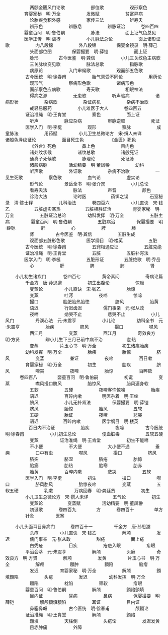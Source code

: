 <!-- { "loadSidebar": true } -->
　　 　　　 两颐金匮风门论歌
　　 　　　 部位歌
　　 　　　 观形察色
　　　　  育婴家秘　明·万全
　　 　　　 发微赋
　　 　　　 贫富异病
　　 　　　 论胎疾食积外感
　　 　　　 家传三法
　　 　　　 辨寿夭
　　 　　　 辨形色
　　 　　　 辨脉息
　　 　　　 辨脉证治
　　　  卷四百四
　　　　  婴童百问　明·鲁伯嗣
　　 　　　 脉法
　　 　　　 面上证气色总见
　　　　  医学正传　明·虞抟
　　 　　　 小儿脉法总论
　　 　　　 面上诸形证歌
　　 　　　 内八段锦
　　 　　　 外八段锦
　　　　  保婴金镜录　明·薛己
　　 　　　 头面部位图
　　　　  保婴撮要　明·薛铠
　　 　　　 面上证
　　 　　　 脉形
　　　　  古今医鉴　明·龚信
　　 　　　 小儿三关纹色主病歌
　　 　　　 三关脉纹变见歌
　　 　　　 脉法总歌
　　 　　　 指脉歌
　　 　　　 病原论
　　 　　　 入门审候歌
　　 　　　 观面部五色歌
　　 　　 古今医统　明·徐春甫
　　 　　　 胎气禀受不同论
　　 　　　 用药论
　　 　　　 观形气
　　 　　　 察病形色歌
　　 　　　 诸病形色
　　 　　　 面部察色应病歌
　　 　　　 寿夭歌
　　 　　　 相眼神法
　　 　　　 得病之源
　　 　　　 无患歌
　　 　　　 听声验病
　　 　　　 诸病形状
　　 　　　 杂病歌
　　 　　　 杂证病机
　　 　　　 杂病不治歌
　　 　　　 戒轻易服药
　　 　　　 小儿难医于大人
　　　  卷四百五
　　 　　 证治准绳　明·王肯堂
　　 　　　 察色
　　 　　　 面上证
　　 　　　 听声
　　 　　　 脉应杂病
　　 　　　 审脉逆顺
　　 　　　 死证
　　 　　 医学入门　明·李梴
　　 　　　 观形
　　 　　　 察脉
　　 　　　 成童脉法
　　 　　　 用药赋
　　 　　 小儿卫生总微论方　宋·撰人未详　　 　　　 诸般色泽纹证论
　　 　　　 面目死生色
　　 　　　 《金匮》死色
　　 　　　 《外台》死色
　　 　　　 鼻上色
　　 　　　 目内色
　　 　　　 诸处纹状候
　　 　　　 诸纹总歌
　　 　　　 诸般死证
　　 　　　 通真子死候歌
　　 　　　 脉理论
　　 　　　 死证脉
　　 　　　 诸般病脉
　　 　　 活幼精要　明·董凤翀
　　 　　　 幼科
　　 　　　 听声歌
　　 　　　 外证歌
　　 　　　 杂病不治歌
　　 　　　 一见生死歌
　　 　　　 察色歌
　　 　　　 血气论
　　 　　　 虚实论
　　 　　　 形气论
　　 　　 景岳全书　明·张介宾
　　 　　　 小儿总论
　　 　　　 看寿夭法
　　 　　　 脉法
　　 　　　 声音
　　 　　　 颜色
　　 　　　 诊治大法
　　 　　　 论时医
　　　　　  药饵之误
　　 　　 石室秘录　清·陈士铎
　　 　　　 儿科治法
　　　  卷四百六
　　 　　 小儿直诀　宋·钱乙
　　　　　  五脏虚实寒热
　　　　　  五脏相胜证治
　　 　　 育婴家秘　明·万全
　　 　　　 五脏证治总论
　　 　　 幼科发挥　明·万全
　　 　　　 五脏主病
　　 　　 婴童百问　明·鲁伯嗣
　　 　　　 五脏病治
　　 　　 保婴撮要　明·薛铠
　　 　　　 肝
　　 　　　 心
　　 　　　 脾
　　 　　　 肺
　　 　　　 肾
　　 　　 古今医鉴　明·龚信
　　 　　　 五脏生成
　　 　　　 观面部五脏形色歌
　　 　　 医学纲目　明·楼英
　　 　　　 五脏
　　 　　 古今医统　明·徐春甫
　　 　　　 五窍相通应证
　　 　　　 五脏克绝
　　 　　 证治准绳　明·王肯堂
　　 　　　 五脏
　　 　　　 五脏补泻法
　　　　  医学入门　明·李梴
　　 　　　 五脏形证
　　　　  五脏绝歌　明·乔岳
　　 　　　 心
　　 　　　 肝
　　 　　　 脾
　　 　　　 肺
　　 　　　 肾

　　  小儿初生诸疾门
　　 　 卷四百七
　　 　　 黄帝素问
　　 　　　 奇病论篇
　　 　　 千金方　唐·孙思邈
　　 　　　 初生出腹论
　　 　　　 惊癎
　　 　　　 变蒸论
　　 　　 小儿直诀　宋·钱乙
　　 　　　 胎惊
　　 　　　 变蒸
　　 　　　 吐泻
　　 　　　 夜啼
　　 　　　 惊啼
　　 　　　 撮口
　　　　　  胎肥胎热胎怯
　　 　　　 脐风
　　 　　　 胎黄
　　 　　　 语迟
　　 　　　 行迟齿迟
　　 　　 儒门事亲　元·张从政
　　 　　　 夜啼
　　 　　　 拗哭不止
　　 　　　 悲哭不止
　　 　　　 小儿风门
　　 　　 丹溪心法　元·朱震亨
　　 　　　 小儿论
　　 　　 幼科全书　元·朱震亨
　　 　　　 胎疾
　　 　　　 脐风
　　 　　　 撮口
　　 　　　 噤风
　　 　　　 西江月
　　 　　　 变蒸
　　 　　　 西江月
　　 　　 奇效良方　明·方贤
　　 　　　 辨小儿生下三月已前中病不治　　 　　　 胎热
　　 　　　 变蒸
　　 　　 片玉心书　明·万全
　　 　　　 初生诸疾胎疾
　　 　　 幼科发挥　明·万全
　　 　　　 胎疾
　　 　　　 胎惊
　　 　　　 脐风
　　 　　　 变蒸
　　 　　　 兼证
　　 　　　 夜啼
　　 　　　 百日嗽
　　 　　 育婴家秘　明·万全
　　 　　　 初生
　　 　　　 胎疾
　　 　　　 脐风
　　 　　　 啼哭
　　 　　　 夜啼
　　 　　　 胎惊
　　 　　　 百晬欬
　　　  卷四百八
　　　　  婴童百问　明·鲁伯嗣
　　 　　　 初诞
　　 　　　 变蒸
　　 　　　 噤风撮口脐风
　　 　　　 胎惊风
　　 　　　 胎风遍身软
　　 　　　 五软
　　 　　　 五硬
　　 　　　 夜啼客忤惊啼
　　 　　　 胎疾
　　 　　　 语迟
　　 　　　 百晬内嗽
　　　　  明医杂着　明·王纶
　　 　　　 脐风
　　 　　　 小儿无补肾法
　　 　　 保婴撮要　明·薛铠
　　 　　　 脐风
　　 　　　 胎惊
　　 　　　 胎风
　　 　　　 五软
　　 　　　 五硬
　　 　　　 胎证
　　 　　　 夜啼
　　 　　　 悲哭
　　 　　　 语迟
　　　　　  百晬内嗽
　　 　　 医学纲目　明·楼英
　　　　　  百日内不治证
　　 　　　 胎疾
　　 　　　 夜啼
　　 　　 古今医统　明·徐春甫
　　 　　　 小儿初生总论
　　 　　　 便血脏毒
　　 　　　 五软五硬
　　 　　　 变蒸
　　 　　 证治准绳　明·王肯堂
　　 　　　 初生不能啼
　　 　　　 不小便
　　 　　　 不大便
　　 　　　 大小便不通
　　 　　　 垂痈
　　 　　　 口中有虫
　　 　　　 噤风
　　 　　　 撮口
　　 　　　 脐风
　　 　　　 脐突
　　 　　　 脐湿
　　 　　　 脐疮
　　 　　　 胎惊
　　 　　　 胎癎
　　 　　　 胎热
　　 　　　 胎寒
　　 　　　 胎赤
　　 　　　 胎黄
　　 　　　 百晬内嗽
　　 　　　 悲哭
　　 　　　 五软
　　 　　 医学入门　明·李梴
　　 　　　 初生
　　 　　　 撮口
　　 　　　 噤口
　　 　　　 脐风胎风
　　 　　　 胎惊夜啼
　　 　　　 变蒸
　　 　　　 五软五硬
　　 　　　 乳嗽
　　 　　 万病回春　明·龚廷贤
　　 　　　 初生
　　 　　 小儿卫生总微论方　宋·撰人未详　　 　　　 五气论
　　 　　　 初生
　　 　　　 变蒸论
　　　　　  变蒸赋
　　 　　 活幼精要　明·董凤翀
　　 　　　 初诞歌
　　　  卷四百九
　　　　  方
　　　  卷四百十
　　　　  单方
　　 　　 针灸
　　 　　 医案

　　  小儿头面耳目鼻病门
　　　  卷四百十一
　　 　　 千金方　唐·孙思邈
　　 　　　 头疮
　　 　　 小儿直诀　宋·钱乙
　　 　　　 解颅
　　 　　　 发迟
　　　　  儒门事亲　元·张从政
　　 　　　 甜疮
　　 　　　 面上疮
　　 　　　 白秃疮
　　 　　　 目疾
　　 　　　 疮疤入眼
　　 　　　 疳眼
　　 　　 平治会萃　元·朱震亨
　　 　　　 解颅
　　 　　　 头癞
　　 　　 奇效良方　明·方贤
　　 　　　 解颅
　　 　　　 发黄
　　 　　 片玉心书　明·万全
　　 　　　 解颅
　　 　　　 顖肿
　　 　　　 顖陷
　　 　　　 脑疳
　　 　　　 发迟
　　 　　 育婴家秘　明·万全
　　 　　　 解颅
　　 　　　 顖填顖陷
　　 　　　 头疮
　　 　　　 发迟
　　 　　 幼科发挥　明·万全
　　 　　　 顖陷
　　 　　　 枕陷
　　 　　　 颈软
　　 　　　 疳眼
　　 　　 婴童百问　明·鲁伯嗣
　　 　　　 解颅
　　 　　　 顖陷顖填
　　 　　　 目内证
　　 　　　 耳病
　　 　　　 鼻病
　　 　　 保婴撮要　明·薛铠
　　 　　　 解颅顖填顖陷
　　 　　　 耳证
　　 　　　 目内证
　　 　　　 鼻塞鼻衄
　　 　　 古今医统　明·徐春甫
　　 　　　 颅顖论
　　 　　 证治准绳　明·王肯堂
　　 　　　 解颅
　　 　　　 顖陷
　　 　　　 顖填
　　 　　　 天柱倒
　　 　　　 头疮论
　　 　　　 发迟发黄
　　 　　　 目赤肿痛
　　 　　　 外障
